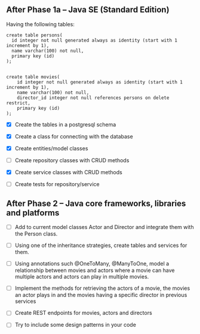 <h2>After Phase 1a – Java SE (Standard Edition)</h2>

  

Having the following tables: 

  

    create table persons( 
      id integer not null generated always as identity (start with 1 increment by 1), 
      name varchar(100) not null, 
      primary key (id) 
    ); 

    
    create table movies( 
        id integer not null generated always as identity (start with 1 increment by 1), 
        name varchar(100) not null, 
        director_id integer not null references persons on delete restrict, 
        primary key (id) 
    ); 

  

- [x] Create the tables in a postgresql schema 

- [x] Create a class for connecting with the database 

- [x] Create entities/model classes 

- [ ] Create repository classes with CRUD methods 

- [x] Create service classes with CRUD methods 

- [ ] Create tests for repository/service  

  

  

 

 

 

 

  

 

<h2>After Phase 2 – Java core frameworks, libraries and platforms</h2>

  

- [ ] Add to current model classes Actor and Director and integrate them with the Person class. 

- [ ] Using one of the inheritance strategies, create tables and services for them. 

- [ ] Using annotations such @OneToMany, @ManyToOne, model a relationship between movies and actors where a movie can have multiple actors and actors can play in multiple movies. 

- [ ] Implement the methods for retrieving the actors of a movie, the movies an actor plays in and the movies having a specific director in previous services 

- [ ] Create REST endpoints for movies, actors and directors 

- [ ] Try to include some design patterns in your code
